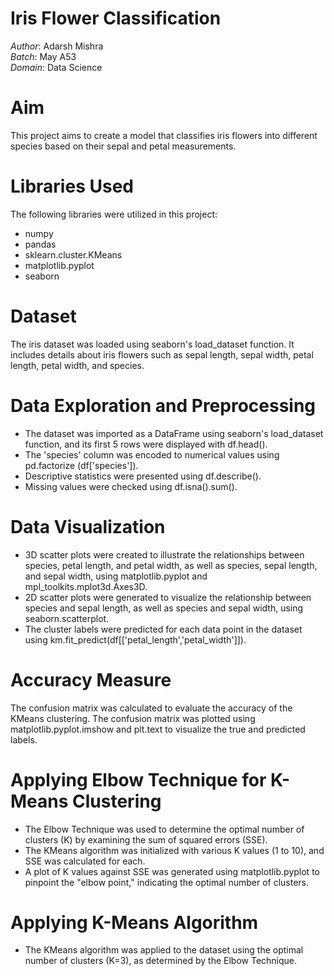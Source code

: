 
# Iris Flower Classification

*Author*: Adarsh Mishra  
*Batch*: May A53  
*Domain*: Data Science

# Aim
This project aims to create a model that classifies iris flowers into different species based on their sepal and petal measurements.

# Libraries Used
The following libraries were utilized in this project:
- numpy
- pandas
- sklearn.cluster.KMeans
- matplotlib.pyplot
- seaborn

# Dataset
The iris dataset was loaded using seaborn's load_dataset function. It includes details about iris flowers such as sepal length, sepal width, petal length, petal width, and species.

# Data Exploration and Preprocessing
- The dataset was imported as a DataFrame using seaborn's load_dataset function, and its first 5 rows were displayed with df.head().
- The 'species' column was encoded to numerical values using pd.factorize (df['species']).
- Descriptive statistics were presented using df.describe().
- Missing values were checked using df.isna().sum().

# Data Visualization
- 3D scatter plots were created to illustrate the relationships between species, petal length, and petal width, as well as species, sepal length, and sepal width, using matplotlib.pyplot and mpl_toolkits.mplot3d.Axes3D.
- 2D scatter plots were generated to visualize the relationship between species and sepal length, as well as species and sepal width, using seaborn.scatterplot.
- The cluster labels were predicted for each data point in the dataset using km.fit_predict(df[['petal_length','petal_width']]).

# Accuracy Measure
The confusion matrix was calculated to evaluate the accuracy of the KMeans clustering.
The confusion matrix was plotted using matplotlib.pyplot.imshow and plt.text to visualize the true and predicted labels.

# Applying Elbow Technique for K-Means Clustering
- The Elbow Technique was used to determine the optimal number of clusters (K) by examining the sum of squared errors (SSE).
- The KMeans algorithm was initialized with various K values (1 to 10), and SSE was calculated for each.
- A plot of K values against SSE was generated using matplotlib.pyplot to pinpoint the "elbow point," indicating the optimal number of clusters.

# Applying K-Means Algorithm
- The KMeans algorithm was applied to the dataset using the optimal number of clusters (K=3), as determined by the Elbow Technique.